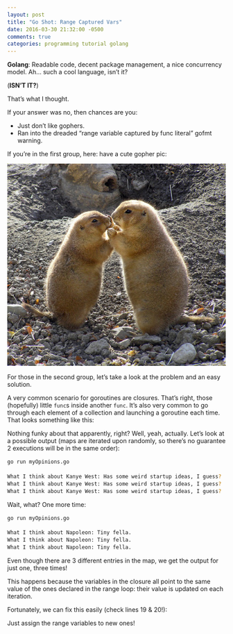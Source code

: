 ```yaml
---
layout: post
title: "Go Shot: Range Captured Vars"
date: 2016-03-30 21:32:00 -0500
comments: true
categories: programming tutorial golang
---
```


**Golang**: Readable code, decent package management, a nice concurrency model. Ah… such a cool
language, isn’t it?

(**ISN’T IT?**)

That’s what I thought.

If your answer was no, then chances are you:

- Just don’t like gophers.
- Ran into the dreaded “range variable captured by func literal” gofmt warning.

If you’re in the first group, here: have a cute gopher pic:

![Gophers!](/assets/img/smunch.jpg)

For those in the second group, let’s take a look at the problem and an easy solution.

A very common scenario for goroutines are closures. That’s right, those (hopefully) little `func`s
inside another `func`. It’s also very common to go through each element of a collection and
launching a goroutine each time. That looks something like this:

<script src="https://gist.github.com/castillobg/fef6dd54451465b1be9cfb002c39c3ee.js"></script>

Nothing funky about that apparently, right? Well, yeah, actually. Let’s look at a possible output
(maps are iterated upon randomly, so there’s no guarantee 2 executions will be in the same order):

```sh
go run myOpinions.go

What I think about Kanye West: Has some weird startup ideas, I guess?
What I think about Kanye West: Has some weird startup ideas, I guess?
What I think about Kanye West: Has some weird startup ideas, I guess?
```

Wait, what? One more time:

```sh
go run myOpinions.go

What I think about Napoleon: Tiny fella.
What I think about Napoleon: Tiny fella.
What I think about Napoleon: Tiny fella.
```

Even though there are 3 different entries in the map, we get the output for just one, three times!

This happens because the variables in the closure all point to the same value of the ones declared
in the range loop: their value is updated on each iteration.

Fortunately, we can fix this easily (check lines 19 & 20!):

<script src="https://gist.github.com/castillobg/117c0fdb2eb3c48f33afd3714176d76d.js"></script>

Just assign the range variables to new ones!
